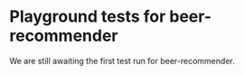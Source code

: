 # Playground tests for beer-recommender
We are still awaiting the first test run for beer-recommender.
